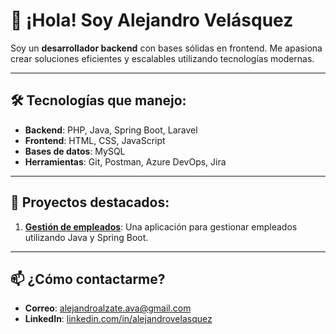 # 👋 ¡Hola! Soy Alejandro Velásquez

Soy un **desarrollador backend** con bases sólidas en frontend. Me apasiona crear soluciones eficientes y escalables utilizando tecnologías modernas.

---

## 🛠 Tecnologías que manejo:
- **Backend**: PHP, Java, Spring Boot, Laravel
- **Frontend**: HTML, CSS, JavaScript
- **Bases de datos**: MySQL
- **Herramientas**: Git, Postman, Azure DevOps, Jira 

---

## 🚀 Proyectos destacados:
1. [**Gestión de empleados**](https://github.com/alejandro-velasquez/gestion-empleados): Una aplicación para gestionar empleados utilizando Java y Spring Boot.

---

## 📫 ¿Cómo contactarme?
- **Correo**: alejandroalzate.ava@gmail.com
- **LinkedIn**: [linkedin.com/in/alejandrovelasquez](https://www.linkedin.com/in/alejandro-velasquez-alzate-b5a63b324/)

